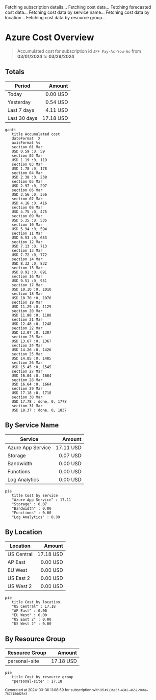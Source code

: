 Fetching subscription details...
Fetching cost data...
Fetching forecasted cost data...
Fetching cost data by service name...
Fetching cost data by location...
Fetching cost data by resource group...
# Azure Cost Overview

> Accumulated cost for subscription id `JPF Pay-As-You-Go` from **03/01/2024** to **03/29/2024**

## Totals

|Period|Amount|
|---|---:|
|Today|0.00 USD|
|Yesterday|0.54 USD|
|Last 7 days|4.11 USD|
|Last 30 days|17.18 USD|

```mermaid
gantt
   title Accumulated cost
   dateFormat  X
   axisFormat %s
   section 01 Mar
   USD 0.59 :0, 59
   section 02 Mar
   USD 1.19 :0, 119
   section 03 Mar
   USD 1.78 :0, 178
   section 04 Mar
   USD 2.38 :0, 238
   section 05 Mar
   USD 2.97 :0, 297
   section 06 Mar
   USD 3.56 :0, 356
   section 07 Mar
   USD 4.16 :0, 416
   section 08 Mar
   USD 4.75 :0, 475
   section 09 Mar
   USD 5.35 :0, 535
   section 10 Mar
   USD 5.94 :0, 594
   section 11 Mar
   USD 6.53 :0, 653
   section 12 Mar
   USD 7.13 :0, 713
   section 13 Mar
   USD 7.72 :0, 772
   section 14 Mar
   USD 8.32 :0, 832
   section 15 Mar
   USD 8.91 :0, 891
   section 16 Mar
   USD 9.51 :0, 951
   section 17 Mar
   USD 10.10 :0, 1010
   section 18 Mar
   USD 10.70 :0, 1070
   section 19 Mar
   USD 11.29 :0, 1129
   section 20 Mar
   USD 11.88 :0, 1188
   section 21 Mar
   USD 12.48 :0, 1248
   section 22 Mar
   USD 13.07 :0, 1307
   section 23 Mar
   USD 13.67 :0, 1367
   section 24 Mar
   USD 14.26 :0, 1426
   section 25 Mar
   USD 14.85 :0, 1485
   section 26 Mar
   USD 15.45 :0, 1545
   section 27 Mar
   USD 16.04 :0, 1604
   section 28 Mar
   USD 16.64 :0, 1664
   section 29 Mar
   USD 17.18 :0, 1718
   section 30 Mar
   USD 17.78 : done, 0, 1778
   section 31 Mar
   USD 18.37 : done, 0, 1837
```

## By Service Name

|Service|Amount|
|---|---:|
|Azure App Service|17.11 USD|
|Storage|0.07 USD|
|Bandwidth|0.00 USD|
|Functions|0.00 USD|
|Log Analytics|0.00 USD|

```mermaid
pie
   title Cost by service
   "Azure App Service" : 17.11
   "Storage" : 0.07
   "Bandwidth" : 0.00
   "Functions" : 0.00
   "Log Analytics" : 0.00
```

## By Location

|Location|Amount|
|---|---:|
|US Central|17.18 USD|
|AP East|0.00 USD|
|EU West|0.00 USD|
|US East 2|0.00 USD|
|US West 2|0.00 USD|

```mermaid
pie
   title Cost by location
   "US Central" : 17.18
   "AP East" : 0.00
   "EU West" : 0.00
   "US East 2" : 0.00
   "US West 2" : 0.00
```

## By Resource Group

|Resource Group|Amount|
|---|---:|
|personal-site|17.18 USD|

```mermaid
pie
   title Cost by resource group
   "personal-site" : 17.18
```

<sup>Generated at 2024-03-30 11:08:59 for subscription with id `4913be3f-a345-4652-9bba-767418dd25e3`</sup>
